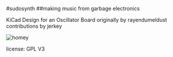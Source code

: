 #sudosynth
##making music from garbage electronics

KiCad Design for an Oscillator Board
originally by rayendumeldust
contributions by jerkey

![homey](https://raw.github.com/sudoroom/oscillator-design/master/schematic.png)

license:  GPL V3
